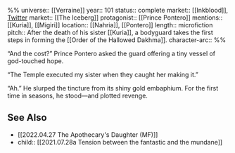 %%
universe:: [[Verraine]]
year:: 101
status:: complete
market:: [[Inkblood]], [Twitter](https://twitter.com/EleanorKonik/status/1407848768565829634)
market:: [[The Iceberg]]
protagonist:: [[Prince Pontero]]
mentions:: [[Kuria]], [[Migiri]]
location:: [[Nahria]], [[Pontero]]
length:: microfiction
pitch:: After the death of  his sister [[Kuria]], a bodyguard takes the first steps in forming the [[Order of the Hallowed Dakhma]]. 
character-arc::
%% 

“And the cost?” Prince Pontero asked the guard offering a tiny vessel of god-touched hope.

“The Temple executed my sister when they caught her making it.”

“Ah.” He slurped the tincture from its shiny gold embaphium. For the first time in seasons, he stood—and plotted revenge. 

## See Also
* [[2022.04.27 The Apothecary's Daughter (MF)]]
* child:: [[2021.07.28a Tension between the fantastic and the mundane]]
